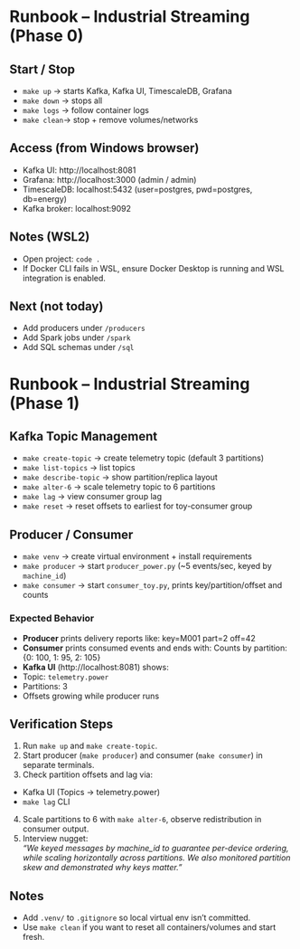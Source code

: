 # Runbook – Industrial Streaming (Phase 0)

## Start / Stop
- `make up`   → starts Kafka, Kafka UI, TimescaleDB, Grafana
- `make down` → stops all
- `make logs` → follow container logs
- `make clean`→ stop + remove volumes/networks

## Access (from Windows browser)
- Kafka UI: http://localhost:8081
- Grafana: http://localhost:3000  (admin / admin)
- TimescaleDB: localhost:5432 (user=postgres, pwd=postgres, db=energy)
- Kafka broker: localhost:9092

## Notes (WSL2)
- Open project: `code .`
- If Docker CLI fails in WSL, ensure Docker Desktop is running and WSL integration is enabled.

## Next (not today)
- Add producers under `/producers`
- Add Spark jobs under `/spark`
- Add SQL schemas under `/sql`

# Runbook – Industrial Streaming (Phase 1)

## Kafka Topic Management
- `make create-topic`   → create telemetry topic (default 3 partitions)
- `make list-topics`    → list topics
- `make describe-topic` → show partition/replica layout
- `make alter-6`        → scale telemetry topic to 6 partitions
- `make lag`            → view consumer group lag
- `make reset`          → reset offsets to earliest for toy-consumer group

## Producer / Consumer
- `make venv`     → create virtual environment + install requirements
- `make producer` → start `producer_power.py` (~5 events/sec, keyed by `machine_id`)
- `make consumer` → start `consumer_toy.py`, prints key/partition/offset and counts

### Expected Behavior
- **Producer** prints delivery reports like: key=M001 part=2 off=42
- **Consumer** prints consumed events and ends with: Counts by partition: {0: 100, 1: 95, 2: 105}
- **Kafka UI** (http://localhost:8081) shows:
- Topic: `telemetry.power`
- Partitions: 3
- Offsets growing while producer runs

## Verification Steps
1. Run `make up` and `make create-topic`.
2. Start producer (`make producer`) and consumer (`make consumer`) in separate terminals.
3. Check partition offsets and lag via:
 - Kafka UI (Topics → telemetry.power)
 - `make lag` CLI
4. Scale partitions to 6 with `make alter-6`, observe redistribution in consumer output.
5. Interview nugget:  
 *“We keyed messages by machine_id to guarantee per-device ordering, while scaling horizontally across partitions. We also monitored partition skew and demonstrated why keys matter.”*

## Notes
- Add `.venv/` to `.gitignore` so local virtual env isn’t committed.
- Use `make clean` if you want to reset all containers/volumes and start fresh.


